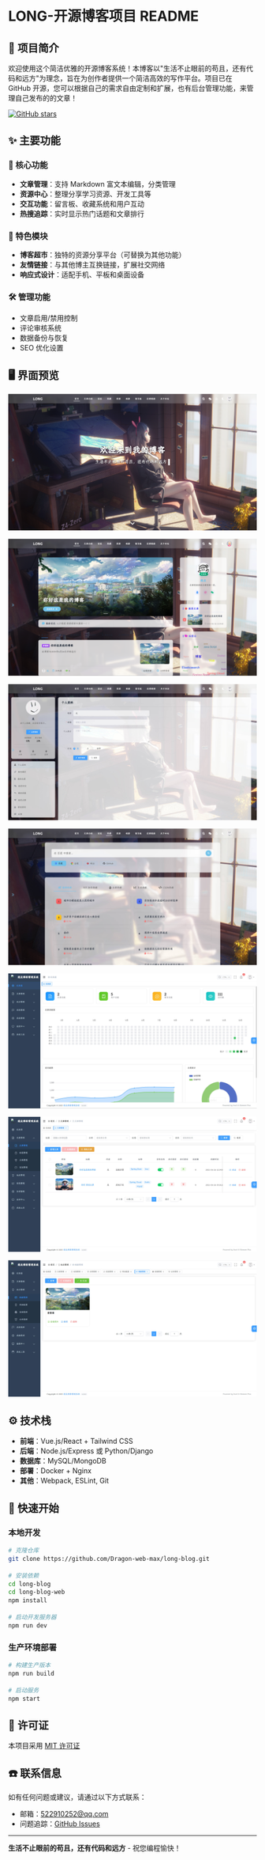 # LONG-开源博客项目 README

## 📝 项目简介

欢迎使用这个简洁优雅的开源博客系统！本博客以"生活不止眼前的苟且，还有代码和远方"为理念，旨在为创作者提供一个简洁高效的写作平台。项目已在 GitHub 开源，您可以根据自己的需求自由定制和扩展，也有后台管理功能，来管理自己发布的的文章！

[![GitHub stars](https://img.shields.io/github/stars/Dragon-web-max/long-blog?style=social)](https://github.com/yourusername/your-blog-repo)

## ✨ 主要功能

### 🚀 核心功能
- **文章管理**：支持 Markdown 富文本编辑，分类管理
- **资源中心**：整理分享学习资源、开发工具等
- **交互功能**：留言板、收藏系统和用户互动
- **热搜追踪**：实时显示热门话题和文章排行

### 🛒 特色模块
- **博客超市**：独特的资源分享平台（可替换为其他功能）
- **友情链接**：与其他博主互换链接，扩展社交网络
- **响应式设计**：适配手机、平板和桌面设备

### 🛠️ 管理功能
- 文章启用/禁用控制
- 评论审核系统
- 数据备份与恢复
- SEO 优化设置

## 🖥️ 界面预览

![main](public/main.png)

![image-20250716131710162](public/1.png)

![2](public/2.jpg)

![3](public/3.jpg)

![4](public/4.jpg)

![5](public/5.jpg)

![6](public/6.jpg)

## ⚙️ 技术栈

- **前端**：Vue.js/React + Tailwind CSS
- **后端**：Node.js/Express 或 Python/Django
- **数据库**：MySQL/MongoDB
- **部署**：Docker + Nginx
- **其他**：Webpack, ESLint, Git

## 🚀 快速开始

### 本地开发
```bash
# 克隆仓库
git clone https://github.com/Dragon-web-max/long-blog.git

# 安装依赖
cd long-blog
cd long-blog-web
npm install

# 启动开发服务器
npm run dev
```

### 生产环境部署
```bash
# 构建生产版本
npm run build

# 启动服务
npm start
```

## 📜 许可证

本项目采用 [MIT 许可证](LICENSE)

## ☎️ 联系信息

如有任何问题或建议，请通过以下方式联系：

- 邮箱：522910252@qq.com
- 问题追踪：[GitHub Issues](https://github.com/Dragon-web-max/long-blog/issues)

---

**生活不止眼前的苟且，还有代码和远方** - 祝您编程愉快！